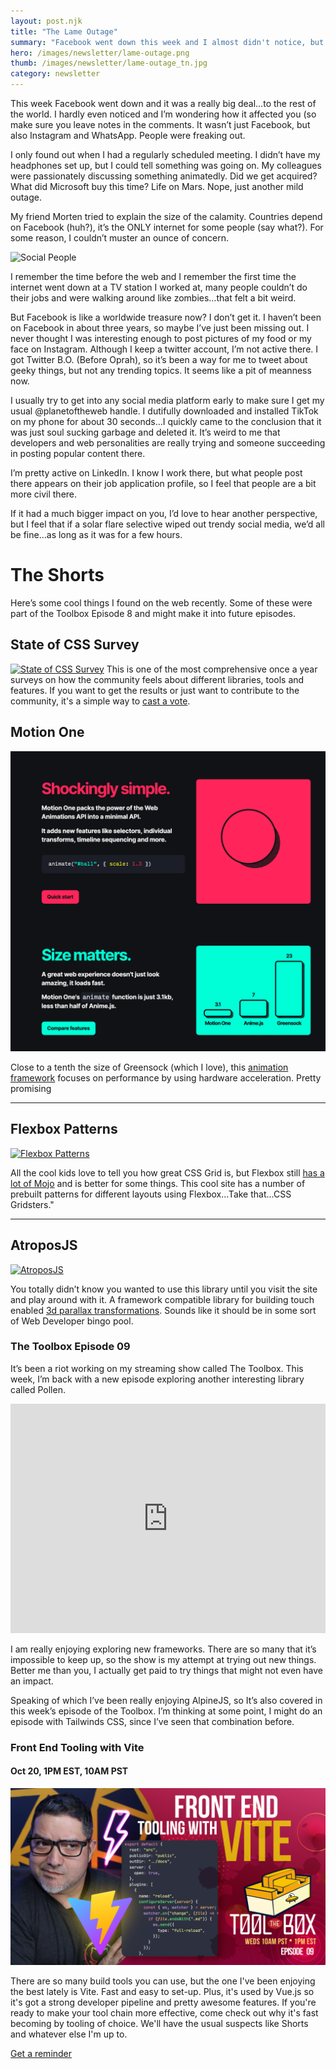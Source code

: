 ```yaml
---
layout: post.njk
title: "The Lame Outage"
summary: "Facebook went down this week and I almost didn't notice, but I did come back to streaming with a new Toolbox Episode, some gems in the Toolbox Shorts and some other amazing tidbits."
hero: /images/newsletter/lame-outage.png
thumb: /images/newsletter/lame-outage_tn.jpg
category: newsletter
---
```


This week Facebook went down and it was a really big deal…to the rest of the world. I hardly even noticed and I’m wondering how it affected you (so make sure you leave notes in the comments. It wasn’t just Facebook, but also Instagram and WhatsApp. People were freaking out.

I only found out when I had a regularly scheduled meeting. I didn’t have my headphones set up, but I could tell something was going on. My colleagues were passionately discussing something animatedly. Did we get acquired? What did Microsoft buy this time? Life on Mars. Nope, just another mild outage.

My friend Morten tried to explain the size of the calamity. Countries depend on Facebook (huh?), it’s the ONLY internet for some people (say what?). For some reason, I couldn’t muster an ounce of concern.

![Social People](http://pixelprowess.com/i/2021-10-14_17-12-57.png)

I remember the time before the web and I remember the first time the internet went down at a TV station I worked at, many people couldn’t do their jobs and were walking around like zombies…that felt a bit weird.

But Facebook is like a worldwide treasure now? I don’t get it. I haven’t been on Facebook in about three years, so maybe I’ve just been missing out. I never thought I was interesting enough to post pictures of my food or my face on Instagram. Although I keep a twitter account, I’m not active there. I got Twitter B.O. (Before Oprah), so it’s been a way for me to tweet about geeky things, but not any trending topics. It seems like a pit of meanness now.

I usually try to get into any social media platform early to make sure I get my usual @planetoftheweb handle. I dutifully downloaded and installed TikTok on my phone for about 30 seconds…I quickly came to the conclusion that it was just soul sucking garbage and deleted it. It’s weird to me that developers and web personalities are really trying and someone succeeding in posting popular content there.

I’m pretty active on LinkedIn. I know I work there, but what people post there appears on their job application profile, so I feel that people are a bit more civil there.

If it had a much bigger impact on you, I’d love to hear another perspective, but I feel that if a solar flare selective wiped out trendy social media, we’d all be fine…as long as it was for a few hours.

# The Shorts

Here’s some cool things I found on the web recently. Some of these were part of the Toolbox Episode 8 and might make it into future episodes.

## State of CSS Survey

[![State of CSS Survey](http://pixelprowess.com/i/2021-10-14_11-49-44.png)](https://survey.stateofjs.com/)
This is one of the most comprehensive once a year surveys on how the community feels about different libraries, tools and features. If you want to get the results or just want to contribute to the community, it's a simple way to [cast a vote](https://survey.stateofjs.com).

## Motion One

[![Motion One](../../images/shorts/motionone.png)](https://motion.dev)

Close to a tenth the size of Greensock (which I love), this [animation framework](https://motion.dev) focuses on performance by using hardware acceleration. Pretty promising

---

## Flexbox Patterns

[![Flexbox Patterns](http://pixelprowess.com/i/2021-09-27_13-29-39.png)](https://www.flexboxpatterns.com)

All the cool kids love to tell you how great CSS Grid is, but Flexbox still [has a lot of Mojo](https://www.flexboxpatterns.com) and is better for some things. This cool site has a number of prebuilt patterns for different layouts using Flexbox...Take that...CSS Gridsters."

---

## AtroposJS

[![AtroposJS](http://pixelprowess.com/i/2021-10-13_04-02-08.png)](https://atroposjs.com/)

You totally didn’t know you wanted to use this library until you visit the site and play around with it. A framework compatible library for building touch enabled [3d parallax transformations](https://atroposjs.com). Sounds like it should be in some sort of Web Developer bingo pool.

### The Toolbox Episode 09

It’s been a riot working on my streaming show called The Toolbox. This week, I’m back with a new episode exploring another interesting library called Pollen.

<iframe src="https://www.linkedin.com/embed/feed/update/urn:li:ugcPost:6852469013012897792" height="367" width="504" frameborder="0" allowfullscreen="" title="Embedded post"></iframe>

I am really enjoying exploring new frameworks. There are so many that it’s impossible to keep up, so the show is my attempt at trying out new things. Better me than you, I actually get paid to try things that might not even have an impact.

Speaking of which I’ve been really enjoying AlpineJS, so It’s also covered in this week’s episode of the Toolbox. I’m thinking at some point, I might do an episode with Tailwinds CSS, since I’ve seen that combination before.

### Front End Tooling with Vite

#### Oct 20, 1PM EST, 10AM PST

[![The Toolbox Episode 09 - Vite](/images/toolbox/EP09-Vite.png)](https://linkedin.com/video/event/urn:li:ugcPost:6852737335998627840)

There are so many build tools you can use, but the one I've been enjoying the best lately is Vite. Fast and easy to set-up. Plus, it's used by Vue.js so it's got a strong developer pipeline and pretty awesome features. If you're ready to make your tool chain more effective, come check out why it's fast becoming by tooling of choice. We'll have the usual suspects like Shorts and whatever else I'm up to.

[Get a reminder](https://linkedin.com/video/event/urn:li:ugcPost:6852737335998627840/)
